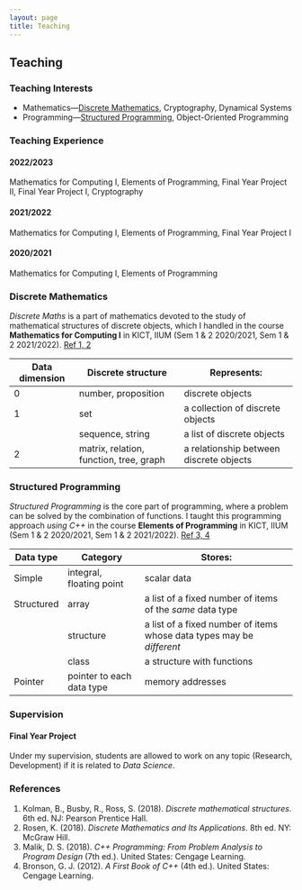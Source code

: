 ```yaml
---
layout: page
title: Teaching
---
```


## Teaching

### Teaching Interests
- Mathematics&mdash;[Discrete Mathematics](#discrete-mathematics), Cryptography, Dynamical Systems
- Programming&mdash;[Structured Programming](#structured-programming), Object-Oriented Programming

### Teaching Experience
#### 2022/2023
Mathematics for Computing I, Elements of Programming, Final Year Project II, Final Year Project I, Cryptography
#### 2021/2022
Mathematics for Computing I, Elements of Programming, Final Year Project I
#### 2020/2021
Mathematics for Computing I, Elements of Programming

### Discrete Mathematics
*Discrete Maths* is a part of mathematics devoted to the study of mathematical structures of discrete objects, which I handled in the course **Mathematics for Computing I** in KICT, IIUM (Sem 1 & 2 2020/2021, Sem 1 & 2 2021/2022). [Ref 1, 2](#references)

| Data dimension | Discrete structure | Represents: |
| --- | --- | --- |
| 0 | number, proposition | discrete objects |
| 1 | set | a collection of discrete objects |
|| sequence, string | a list of discrete objects |
| 2 | matrix, relation, function, tree, graph | a relationship between discrete objects |

### Structured Programming
*Structured Programming* is the core part of programming, where a problem can be solved by the combination of functions. I taught this programming approach *using C++* in the course **Elements of Programming** in KICT, IIUM (Sem 1 & 2 2020/2021, Sem 1 & 2 2021/2022). [Ref 3, 4](#references)

| Data type | Category | Stores: |
| --- | --- | --- |
| Simple | integral, floating point | scalar data |
| Structured | array | a list of a fixed number of items of the *same* data type |
|| structure | a list of a fixed number of items whose data types may be *different* |
|| class | a structure with functions
| Pointer | pointer to each data type | memory addresses |

### Supervision
#### Final Year Project
Under my supervision, students are allowed to work on any topic (Research, Development) if it is related to *Data Science*.

### References
1. Kolman, B., Busby, R., Ross, S. (2018). *Discrete mathematical structures*. 6th ed. NJ: Pearson Prentice Hall.
2. Rosen, K. (2018). *Discrete Mathematics and Its Applications*. 8th ed. NY: McGraw Hill.
3. Malik, D. S. (2018). *C++ Programming: From Problem Analysis to Program Design* (7th ed.). United States: Cengage Learning.
4. Bronson, G. J. (2012). *A First Book of C++* (4th ed.). United States: Cengage Learning.
